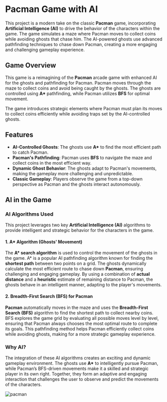 # Pacman Game with AI

This project is a modern take on the classic **Pacman** game, incorporating **Artificial Intelligence (AI)** to drive the behavior of the characters within the game. The game simulates a maze where Pacman moves to collect coins while avoiding ghosts that chase him. The AI-powered ghosts use advanced pathfinding techniques to chase down Pacman, creating a more engaging and challenging gameplay experience.

## Game Overview
This game is a reimagining of the **Pacman** arcade game with enhanced AI for the ghosts and pathfinding for Pacman. Pacman moves through the maze to collect coins and avoid being caught by the ghosts. The ghosts are controlled using **A\*** pathfinding, while Pacman utilizes **BFS** for optimal movement.

The game introduces strategic elements where Pacman must plan its moves to collect coins efficiently while avoiding traps set by the AI-controlled ghosts.

## Features
- **AI-Controlled Ghosts**: The ghosts use **A\*** to find the most efficient path to catch Pacman.
- **Pacman's Pathfinding**: Pacman uses **BFS** to navigate the maze and collect coins in the most efficient way.
- **Dynamic Ghost Behavior**: The ghosts adapt to Pacman's movements, making the gameplay more challenging and unpredictable.
- **Classic Gameplay**: Players observe the game from a top-down perspective as Pacman and the ghosts interact autonomously.

## AI in the Game

### **AI Algorithms Used**

This project leverages two key **Artificial Intelligence (AI)** algorithms to provide intelligent and strategic behavior for the characters in the game.

#### **1. A\* Algorithm (Ghosts' Movement)**
The **A\* search algorithm** is used to control the movement of the ghosts in the game. A\* is a popular AI pathfinding algorithm known for finding the **shortest path** between two points on a grid. The ghosts dynamically calculate the most efficient route to chase down **Pacman**, ensuring challenging and engaging gameplay. By using a combination of **actual distance** and a **heuristic** estimate of remaining distance to Pacman, the ghosts behave in an intelligent manner, adapting to the player's movements.

#### **2. Breadth-First Search (BFS) for Pacman**
**Pacman** automatically moves in the maze and uses the **Breadth-First Search (BFS)** algorithm to find the shortest path to collect nearby coins. BFS explores the game grid by evaluating all possible moves level by level, ensuring that Pacman always chooses the most optimal route to complete its goals. This pathfinding method helps Pacman efficiently collect coins while avoiding ghosts, making for a more strategic gameplay experience.

### **Why AI?**
The integration of these AI algorithms creates an exciting and dynamic gameplay environment. The ghosts use **A\*** to intelligently pursue Pacman, while Pacman’s BFS-driven movements make it a skilled and strategic player in its own right. Together, they form an adaptive and engaging interaction that challenges the user to observe and predict the movements of the characters.


![pacman](https://github.com/user-attachments/assets/32c4a6b4-3132-4f2e-8734-46e2e0ef41ee)

